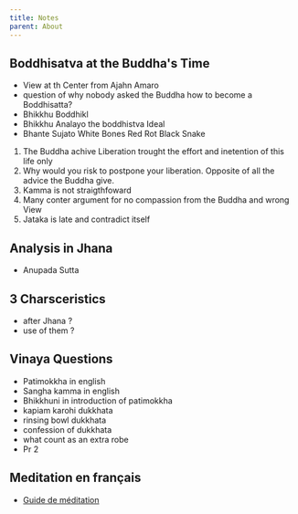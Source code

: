 ```yaml
---
title: Notes
parent: About
---
```


## Boddhisatva at the Buddha's Time

- View at th Center from Ajahn Amaro
- question of why nobody asked the Buddha how to become a Boddhisatta?
- Bhikkhu Boddhikl
- Bhikkhu Analayo the boddhistva Ideal
- Bhante Sujato White Bones Red Rot Black Snake

1. The Buddha achive Liberation trought the effort and inetention of this life only
2. Why would you risk to postpone your liberation. Opposite of all the advice the Buddha give.
3. Kamma is not straigthfoward
4. Many conter argument for no compassion from the Buddha and wrong View
5. Jataka is late and contradict itself

## Analysis in Jhana
- Anupada Sutta

## 3 Charsceristics
- after Jhana ?
- use of them ?

## Vinaya Questions

- Patimokkha in english
- Sangha kamma in english
- Bhikkhuni in introduction of patimokkha
- kapiam karohi dukkhata
- rinsing bowl dukkhata
- confession of dukkhata
- what count as an extra robe
- Pr 2

## Meditation en français

- [Guide de méditation](https://docs.google.com/document/d/1BvwXfQSPBx8x-hIQb9_MMjAOUtk7BstpNhFO1_PtBI8/edit?tab=t.0#heading=h.nj23sjpj5u97)

